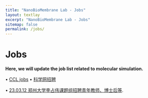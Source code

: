 ```yaml
---
title: "NanoBioMembrane Lab - Jobs"
layout: textlay
excerpt: "NanoBioMembrane Lab - Jobs"
sitemap: false
permalink: /jobs/
---
```


# Jobs

**Here, we will update the job list related to molecular simulation.**

• [CCL jobs](http://www.ccl.net/chemistry/a/jobs/index.shtml)
• [科学网招聘](https://talent.sciencenet.cn/)

• [23.03.12 郑州大学李占伟课题组招聘青年教师、博士后等](https://mp.weixin.qq.com/s/nheTg-pCLdfcGnAXWRzoeA). 
